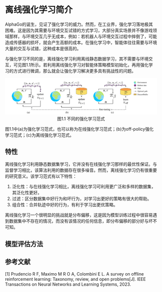 # 离线强化学习简介

AlphaGo的诞生，见证了强化学习的威力。然而，在工业界，强化学习落地极其困难。这是因为其需要与环境交互试错的方式学习，大部分真实场景并不像游戏领域那样，与环境交互几乎无成本，例如：若机器人与环境交互过程中摔倒了，可能造成传感器的损坏，就会产生高额的成本。在强化学习中，智能体往往需要与环境大量的交互与试错，这种成本是很高的。

与强化学习不同的是，离线强化学习利用离线静态数据学习，其不需要与环境交互，可见图1.1所示。若利用离线强化学习对智能体策略模型初始化，再用强化学习的方式进行微调，那么就会让强化学习解决更多具有挑战性的问题。

<div align=center><img width="800" src="./imgs/offline_rl.png" /></div>

<div align='middle'>图1.1 不同的强化学习范式</div>

图1.1中(a)为强化学习范式，也可以称为在线强化学习范式；(b)为off-policy强化学习范式；(c)为离线强化学习范式。



## 特性

离线强化学习利用静态数据集学习，它并没有在线强化学习那样的最优性保证。与监督学习相比，该算法利用的数据存在很多噪音。然而，离线强化学习仍有很重要的研究意义。该学习范式有以下特性：

1. 泛化性：与在线强化学习相比，离线强化学习可利用更广泛和多样的数据集，其泛化性更好。
2. 过滤：区分数据集中好行为和坏行为，对学习出更好的策略有很大的帮助。
3. 组合性：合并轨迹中好的行为，有利于学习出更优策略。

离线强化学习一个很明显的挑战就是分布偏移，这是因为模型训练过程中很容易遇到数据集中不存在的情况，而没有该情况的任何信息，即分布偏移的部分好与坏不可知。



## 模型评估方法





## 参考文献

[1] Prudencio R F, Maximo M R O A, Colombini E L. A survey on offline reinforcement learning: Taxonomy, review, and open problems[J]. IEEE Transactions on Neural Networks and Learning Systems, 2023.
